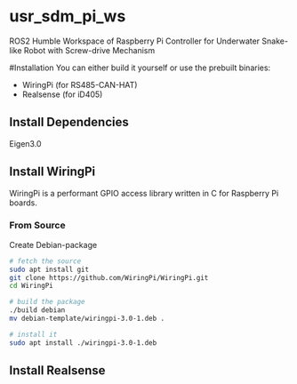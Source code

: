 # usr_sdm_pi_ws
ROS2 Humble Workspace of Raspberry Pi Controller for Underwater Snake-like Robot with Screw-drive Mechanism

#Installation
You can either build it yourself or use the prebuilt binaries:
  - WiringPi (for RS485-CAN-HAT)
  - Realsense (for iD405)
## Install Dependencies
Eigen3.0

## Install WiringPi
WiringPi is a performant GPIO access library written in C for Raspberry Pi boards.
### From Source
Create Debian-package
```sh
# fetch the source
sudo apt install git
git clone https://github.com/WiringPi/WiringPi.git
cd WiringPi

# build the package
./build debian
mv debian-template/wiringpi-3.0-1.deb .

# install it
sudo apt install ./wiringpi-3.0-1.deb
```

## Install Realsense



